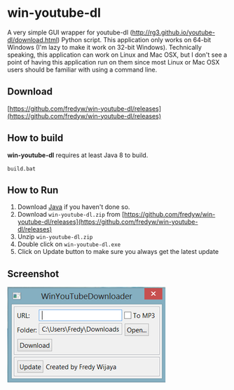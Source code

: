 # win-youtube-dl
A very simple GUI wrapper for youtube-dl (http://rg3.github.io/youtube-dl/download.html) Python script.
This application only works on 64-bit Windows (I'm lazy to make it work on 32-bit Windows).
Technically speaking, this application can work on Linux and Mac OSX, but I don't see a point of
having this application run on them since most Linux or Mac OSX users should be familiar with
using a command line.

## Download
[https://github.com/fredyw/win-youtube-dl/releases](https://github.com/fredyw/win-youtube-dl/releases)

## How to build
**win-youtube-dl** requires at least Java 8 to build.
```
build.bat
```

## How to Run
1. Download [Java](https://java.com/en/download/) if you haven't done so.
2. Download `win-youtube-dl.zip` from [https://github.com/fredyw/win-youtube-dl/releases](https://github.com/fredyw/win-youtube-dl/releases)
3. Unzip `win-youtube-dl.zip`
4. Double click on `win-youtube-dl.exe`
5. Click on Update button to make sure you always get the latest update

## Screenshot
![win-youtube-dl screenshot](images/win-youtube-dl.png)    
